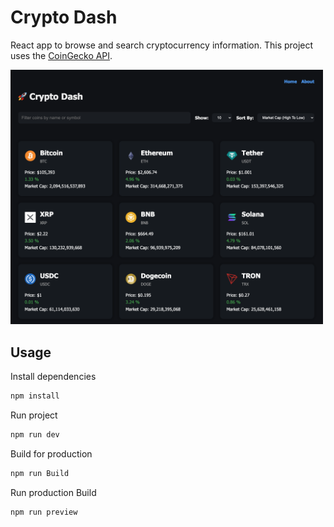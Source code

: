 # Crypto Dash

React app to browse and search cryptocurrency information. This project uses the [CoinGecko API](https://www.coingecko.com/).

<img src='./public/screen.png' width='500' />

## Usage

Install dependencies

```bash
npm install
```

Run project

```bash
npm run dev
```

Build for production

```bash
npm run Build
```

Run production Build

```bash
npm run preview
```
